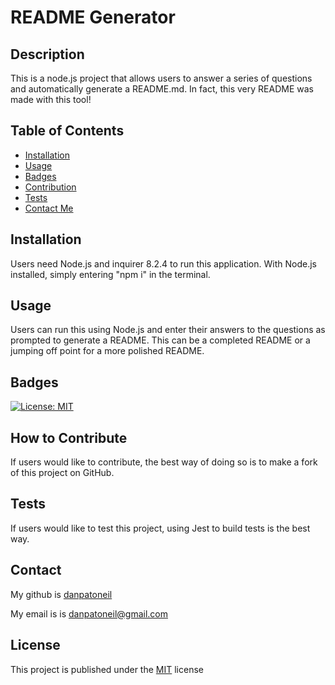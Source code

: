 # README Generator


  ## Description
  This is a node.js project that allows users to answer a series of questions and automatically generate a README.md. In fact, this very README was made with this tool!

  ## Table of Contents

  - [Installation](#installation)
  - [Usage](#usage)
  - [Badges](#badges)
  - [Contribution](#contribution)
  - [Tests](#tests)
  - [Contact Me](#contact)

  ## Installation
  Users need Node.js and inquirer 8.2.4 to run this application. With Node.js installed, simply entering "npm i" in the terminal.

  ## Usage
  Users can run this using Node.js and enter their answers to the questions as prompted to generate a README. This can be a completed README or a jumping off point for a more polished README.

  ## Badges
  [![License: MIT](https://img.shields.io/badge/License-MIT-yellow.svg)](https://opensource.org/licenses/MIT)

  ## How to Contribute
  If users would like to contribute, the best way of doing so is to make a fork of this project on GitHub.

  ## Tests
  If users would like to test this project, using Jest to build tests is the best way.

  ## Contact
  My github is [danpatoneil](https://github.com/danpatoneil)
  

   My email is is danpatoneil@gmail.com

  ## License
  This project is published under the [MIT](https://opensource.org/licenses/MIT) license